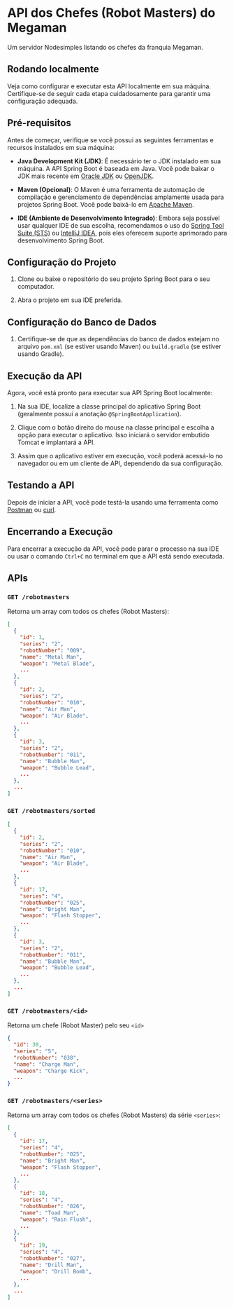 # API dos Chefes (Robot Masters) do Megaman

Um servidor Nodesimples listando os chefes da franquia Megaman.

## Rodando localmente

Veja como configurar e executar esta API localmente em sua máquina. Certifique-se de seguir cada etapa cuidadosamente para garantir uma configuração adequada.

## Pré-requisitos

Antes de começar, verifique se você possui as seguintes ferramentas e recursos instalados em sua máquina:

- **Java Development Kit (JDK)**: É necessário ter o JDK instalado em sua máquina. A API Spring Boot é baseada em Java. Você pode baixar o JDK mais recente em [Oracle JDK](https://www.oracle.com/java/technologies/javase-downloads.html) ou [OpenJDK](https://adoptopenjdk.net/).

- **Maven (Opcional)**: O Maven é uma ferramenta de automação de compilação e gerenciamento de dependências amplamente usada para projetos Spring Boot. Você pode baixá-lo em [Apache Maven](https://maven.apache.org/download.cgi).

- **IDE (Ambiente de Desenvolvimento Integrado)**: Embora seja possível usar qualquer IDE de sua escolha, recomendamos o uso do [Spring Tool Suite (STS)](https://spring.io/tools) ou [IntelliJ IDEA](https://www.jetbrains.com/idea/), pois eles oferecem suporte aprimorado para desenvolvimento Spring Boot.

## Configuração do Projeto

1. Clone ou baixe o repositório do seu projeto Spring Boot para o seu computador.

2. Abra o projeto em sua IDE preferida.

## Configuração do Banco de Dados

1. Certifique-se de que as dependências do banco de dados estejam no arquivo `pom.xml` (se estiver usando Maven) ou `build.gradle` (se estiver usando Gradle).

## Execução da API

Agora, você está pronto para executar sua API Spring Boot localmente:

1. Na sua IDE, localize a classe principal do aplicativo Spring Boot (geralmente possui a anotação `@SpringBootApplication`).

2. Clique com o botão direito do mouse na classe principal e escolha a opção para executar o aplicativo. Isso iniciará o servidor embutido Tomcat e implantará a API.

3. Assim que o aplicativo estiver em execução, você poderá acessá-lo no navegador ou em um cliente de API, dependendo da sua configuração.

## Testando a API

Depois de iniciar a API, você pode testá-la usando uma ferramenta como [Postman](https://www.postman.com/) ou [curl](https://curl.se/).

## Encerrando a Execução

Para encerrar a execução da API, você pode parar o processo na sua IDE ou usar o comando `Ctrl+C` no terminal em que a API está sendo executada.

## APIs

### `GET /robotmasters`

Retorna um array com todos os chefes (Robot Masters):

```json
[
  {
    "id": 1,
    "series": "2",
    "robotNumber": "009",
    "name": "Metal Man",
    "weapon": "Metal Blade",
    ...
  },
  {
    "id": 2,
    "series": "2",
    "robotNumber": "010",
    "name": "Air Man",
    "weapon": "Air Blade",
    ...
  },
  {
    "id": 3,
    "series": "2",
    "robotNumber": "011",
    "name": "Bubble Man",
    "weapon": "Bubble Lead",
    ...
  },
  ...
]
```

### `GET /robotmasters/sorted`

```json
[
  {
    "id": 2,
    "series": "2",
    "robotNumber": "010",
    "name": "Air Man",
    "weapon": "Air Blade",
    ...
  },
  {
    "id": 17,
    "series": "4",
    "robotNumber": "025",
    "name": "Bright Man",
    "weapon": "Flash Stopper",
    ...
  },
  {
    "id": 3,
    "series": "2",
    "robotNumber": "011",
    "name": "Bubble Man",
    "weapon": "Bubble Lead",
    ...
  },
  ...
]
```

### `GET /robotmasters/<id>`

Retorna um chefe (Robot Master) pelo seu `<id>`

```json
{
  "id": 30,
  "series": "5",
  "robotNumber": "038",
  "name": "Charge Man",
  "weapon": "Charge Kick",
  ...
}

```

### `GET /robotmasters/<series>`

Retorna um array com todos os chefes (Robot Masters) da série `<series>`:

```json
[
  {
    "id": 17,
    "series": "4",
    "robotNumber": "025",
    "name": "Bright Man",
    "weapon": "Flash Stopper",
    ...
  },
  {
    "id": 18,
    "series": "4",
    "robotNumber": "026",
    "name": "Toad Man",
    "weapon": "Rain Flush",
    ...
  },
  {
    "id": 19,
    "series": "4",
    "robotNumber": "027",
    "name": "Drill Man",
    "weapon": "Drill Bomb",
    ...
  },
  ...
]
```
